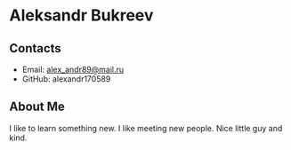# Aleksandr Bukreev
## Contacts
* Email: alex_andr89@mail.ru
* GitHub: alexandr170589
## About Me
I like to learn something new. I like meeting new people.
Nice little guy and kind.